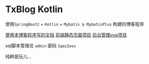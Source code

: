 # TxBlog Kotlin

使用`SpringBoot2` + `Kotlin` + `Mybatis & MybatisPlus` 构建的博客程序

[使用本博客程序写的文档](assets/SpinrgBoot%20+%20Kotlin%20构建TxBlog程序.md)
[前端静态页面项目](https://gitee.com/archx/tx-blog-html)
[后台管理vue项目](https://gitee.com/archx/tx-blog-admin-vue)

sql脚本管理员 `admin` 密码 `1qaz2wsx`

纯粹是玩儿...